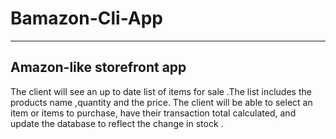 

# Bamazon-Cli-App

<hr>

##  Amazon-like storefront app 

The client will see an up to date list of items for sale .The list includes the products name ,quantity and the price.
The client will be able to select an item or items to purchase, have their transaction total calculated,
and update the database to reflect the change in stock .
